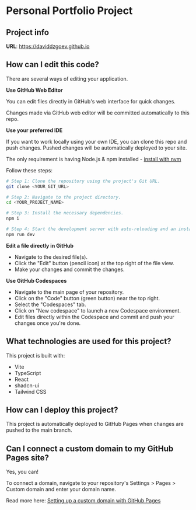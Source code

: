 # Personal Portfolio Project

## Project info

**URL**: https://daviddzgoev.github.io

## How can I edit this code?

There are several ways of editing your application.

**Use GitHub Web Editor**

You can edit files directly in GitHub's web interface for quick changes.

Changes made via GitHub web editor will be committed automatically to this repo.

**Use your preferred IDE**

If you want to work locally using your own IDE, you can clone this repo and push changes. Pushed changes will be automatically deployed to your site.

The only requirement is having Node.js & npm installed - [install with nvm](https://github.com/nvm-sh/nvm#installing-and-updating)

Follow these steps:

```sh
# Step 1: Clone the repository using the project's Git URL.
git clone <YOUR_GIT_URL>

# Step 2: Navigate to the project directory.
cd <YOUR_PROJECT_NAME>

# Step 3: Install the necessary dependencies.
npm i

# Step 4: Start the development server with auto-reloading and an instant preview.
npm run dev
```

**Edit a file directly in GitHub**

- Navigate to the desired file(s).
- Click the "Edit" button (pencil icon) at the top right of the file view.
- Make your changes and commit the changes.

**Use GitHub Codespaces**

- Navigate to the main page of your repository.
- Click on the "Code" button (green button) near the top right.
- Select the "Codespaces" tab.
- Click on "New codespace" to launch a new Codespace environment.
- Edit files directly within the Codespace and commit and push your changes once you're done.

## What technologies are used for this project?

This project is built with:

- Vite
- TypeScript
- React
- shadcn-ui
- Tailwind CSS

## How can I deploy this project?

This project is automatically deployed to GitHub Pages when changes are pushed to the main branch.

## Can I connect a custom domain to my GitHub Pages site?

Yes, you can!

To connect a domain, navigate to your repository's Settings > Pages > Custom domain and enter your domain name.

Read more here: [Setting up a custom domain with GitHub Pages](https://docs.github.com/en/pages/configuring-a-custom-domain-for-your-github-pages-site)
